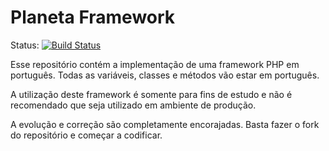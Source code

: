 # Planeta Framework

Status: [![Build Status](https://secure.travis-ci.org/abdala/Planeta-Framework.png?branch=master)](http://travis-ci.org/abdala/Planeta-Framework)

Esse repositório contém a implementação de uma framework PHP em português. Todas as variáveis, classes e métodos vão estar em português.

A utilização deste framework é somente para fins de estudo e não é recomendado que seja utilizado em ambiente de produção.

A evolução e correção são completamente encorajadas. Basta fazer o fork do repositório e começar a codificar.
